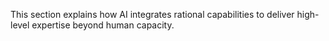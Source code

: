 ​​This section explains how AI integrates rational capabilities to deliver high-level expertise beyond human capacity.​​